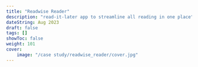 ```yaml
---
title: "Readwise Reader"
description: "read-it-later app to streamline all reading in one place"
dateString: Aug 2023
draft: false
tags: []
showToc: false
weight: 101
cover:
    image: "/case study/readwise_reader/cover.jpg"
---
```

